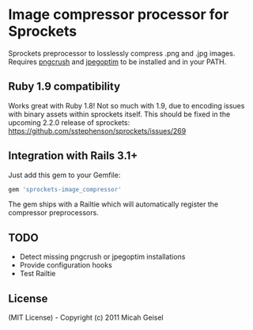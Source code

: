 # Image compressor processor for Sprockets

Sprockets preprocessor to losslessly compress .png and .jpg images. Requires [pngcrush](http://pmt.sourceforge.net/pngcrush/) and [jpegoptim](http://www.kokkonen.net/tjko/projects.html) to be installed and in your PATH.

## Ruby 1.9 compatibility

Works great with Ruby 1.8! Not so much with 1.9, due to encoding issues with binary assets within sprockets itself. This should be fixed in the upcoming 2.2.0 release of sprockets: https://github.com/sstephenson/sprockets/issues/269

## Integration with Rails 3.1+

Just add this gem to your Gemfile:

```ruby
gem 'sprockets-image_compressor'
````

The gem ships with a Railtie which will automatically register the compressor preprocessors.

## TODO

* Detect missing pngcrush or jpegoptim installations
* Provide configuration hooks
* Test Railtie

## License

(MIT License) - Copyright (c) 2011 Micah Geisel
